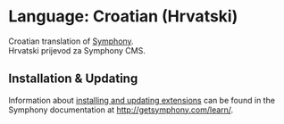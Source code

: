 # Language: Croatian (Hrvatski)

Croatian translation of [Symphony](http://www.getsymphony.com).  
Hrvatski prijevod za Symphony CMS.

## Installation & Updating

Information about [installing and updating extensions](http://getsymphony.com/learn/tasks/view/install-an-extension/) can be found in the Symphony documentation at <http://getsymphony.com/learn/>.
